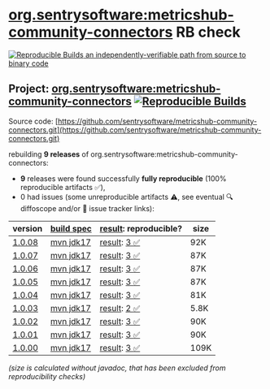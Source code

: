 [org.sentrysoftware:metricshub-community-connectors](https://central.sonatype.com/artifact/org.sentrysoftware/metricshub-community-connectors/versions) RB check
=======

[![Reproducible Builds](https://reproducible-builds.org/images/logos/rb.svg) an independently-verifiable path from source to binary code](https://reproducible-builds.org/)

## Project: [org.sentrysoftware:metricshub-community-connectors](https://central.sonatype.com/artifact/org.sentrysoftware/metricshub-community-connectors/versions) [![Reproducible Builds](https://img.shields.io/endpoint?url=https://raw.githubusercontent.com/jvm-repo-rebuild/reproducible-central/master/content/org/sentrysoftware/metricshub-community-connectors/badge.json)](https://github.com/jvm-repo-rebuild/reproducible-central/blob/master/content/org/sentrysoftware/metricshub-community-connectors/README.md)

Source code: [https://github.com/sentrysoftware/metricshub-community-connectors.git](https://github.com/sentrysoftware/metricshub-community-connectors.git)

rebuilding **9 releases** of org.sentrysoftware:metricshub-community-connectors:
- **9** releases were found successfully **fully reproducible** (100% reproducible artifacts :white_check_mark:),
- 0 had issues (some unreproducible artifacts :warning:, see eventual :mag: diffoscope and/or :memo: issue tracker links):

| version | [build spec](/BUILDSPEC.md) | [result](https://reproducible-builds.org/docs/jvm/): reproducible? | size |
| -- | --------- | ------ | -- |
| [1.0.08](https://central.sonatype.com/artifact/org.sentrysoftware/metricshub-community-connectors/1.0.08/pom) | [mvn jdk17](metricshub-community-connectors-1.0.08.buildspec) | [result](metricshub-community-connectors-1.0.08.buildinfo): [3 :white_check_mark: ](metricshub-community-connectors-1.0.08.buildcompare) | 92K |
| [1.0.07](https://central.sonatype.com/artifact/org.sentrysoftware/metricshub-community-connectors/1.0.07/pom) | [mvn jdk17](metricshub-community-connectors-1.0.07.buildspec) | [result](metricshub-community-connectors-1.0.07.buildinfo): [3 :white_check_mark: ](metricshub-community-connectors-1.0.07.buildcompare) | 87K |
| [1.0.06](https://central.sonatype.com/artifact/org.sentrysoftware/metricshub-community-connectors/1.0.06/pom) | [mvn jdk17](metricshub-community-connectors-1.0.06.buildspec) | [result](metricshub-community-connectors-1.0.06.buildinfo): [3 :white_check_mark: ](metricshub-community-connectors-1.0.06.buildcompare) | 87K |
| [1.0.05](https://central.sonatype.com/artifact/org.sentrysoftware/metricshub-community-connectors/1.0.05/pom) | [mvn jdk17](metricshub-community-connectors-1.0.05.buildspec) | [result](metricshub-community-connectors-1.0.05.buildinfo): [3 :white_check_mark: ](metricshub-community-connectors-1.0.05.buildcompare) | 87K |
| [1.0.04](https://central.sonatype.com/artifact/org.sentrysoftware/metricshub-community-connectors/1.0.04/pom) | [mvn jdk17](metricshub-community-connectors-1.0.04.buildspec) | [result](metricshub-community-connectors-1.0.04.buildinfo): [3 :white_check_mark: ](metricshub-community-connectors-1.0.04.buildcompare) | 81K |
| [1.0.03](https://central.sonatype.com/artifact/org.sentrysoftware/metricshub-community-connectors/1.0.03/pom) | [mvn jdk17](metricshub-community-connectors-1.0.03.buildspec) | [result](metricshub-community-connectors-1.0.03.buildinfo): [2 :white_check_mark: ](metricshub-community-connectors-1.0.03.buildcompare) | 5.8K |
| [1.0.02](https://central.sonatype.com/artifact/org.sentrysoftware/metricshub-community-connectors/1.0.02/pom) | [mvn jdk17](metricshub-community-connectors-1.0.02.buildspec) | [result](metricshub-community-connectors-1.0.02.buildinfo): [3 :white_check_mark: ](metricshub-community-connectors-1.0.02.buildcompare) | 90K |
| [1.0.01](https://central.sonatype.com/artifact/org.sentrysoftware/metricshub-community-connectors/1.0.01/pom) | [mvn jdk17](metricshub-community-connectors-1.0.01.buildspec) | [result](metricshub-community-connectors-1.0.01.buildinfo): [3 :white_check_mark: ](metricshub-community-connectors-1.0.01.buildcompare) | 90K |
| [1.0.00](https://central.sonatype.com/artifact/org.sentrysoftware/metricshub-community-connectors/1.0.00/pom) | [mvn jdk17](metricshub-community-connectors-1.0.00.buildspec) | [result](metricshub-community-connectors-1.0.00.buildinfo): [3 :white_check_mark: ](metricshub-community-connectors-1.0.00.buildcompare) | 109K |

<i>(size is calculated without javadoc, that has been excluded from reproducibility checks)</i>
